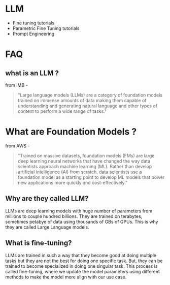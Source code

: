 # LLM
- Fine tuning tutorials
- Parametric Fine Tuning tutorials
- Prompt Engineering 

# FAQ 

## what is an LLM ?
from IMB - 
> "Large language models (LLMs) are a category of foundation models trained on immense amounts of data making them capable of understanding and generating natural language and other types of content to perform a wide range of tasks."

# What are Foundation Models ?
from AWS - 
> "Trained on massive datasets, foundation models (FMs) are large deep learning neural networks that have changed the way data scientists approach machine learning (ML). Rather than develop artificial intelligence (AI) from scratch, data scientists use a foundation model as a starting point to develop ML models that power new applications more quickly and cost-effectively."

## Why are they called LLM?
LLMs are deep learning models with huge number of parameters from millions to couple hundred billions. They are trained on terabytes, sometimes petabye of data using thousands of GBs of GPUs. This is why they are called Large Language models.

## What is fine-tuning?
LLMs are trained in such a way that they become good at doing multiple tasks but they are not the best for doing one specific task. But, they can be trained to become specialized in doing one singular task. This process is called fine-tuning, where we update the model parameters using different methods to make the model more align with our use case.

